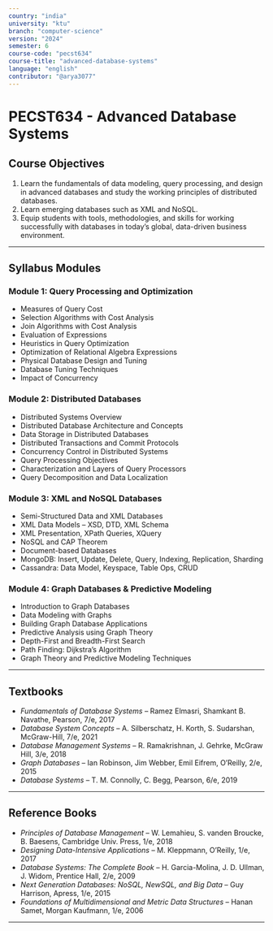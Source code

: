 ```yaml
---
country: "india"
university: "ktu"
branch: "computer-science"
version: "2024"
semester: 6
course-code: "pecst634"
course-title: "advanced-database-systems"
language: "english"
contributor: "@arya3077"
---
```


# PECST634 - Advanced Database Systems

## Course Objectives

1. Learn the fundamentals of data modeling, query processing, and design in advanced databases and study the working principles of distributed databases.  
2. Learn emerging databases such as XML and NoSQL.  
3. Equip students with tools, methodologies, and skills for working successfully with databases in today’s global, data-driven business environment.

---

## Syllabus Modules

### Module 1: Query Processing and Optimization

- Measures of Query Cost  
- Selection Algorithms with Cost Analysis  
- Join Algorithms with Cost Analysis  
- Evaluation of Expressions  
- Heuristics in Query Optimization  
- Optimization of Relational Algebra Expressions  
- Physical Database Design and Tuning  
- Database Tuning Techniques  
- Impact of Concurrency

### Module 2: Distributed Databases

- Distributed Systems Overview  
- Distributed Database Architecture and Concepts  
- Data Storage in Distributed Databases  
- Distributed Transactions and Commit Protocols  
- Concurrency Control in Distributed Systems  
- Query Processing Objectives  
- Characterization and Layers of Query Processors  
- Query Decomposition and Data Localization

### Module 3: XML and NoSQL Databases

- Semi-Structured Data and XML Databases  
- XML Data Models – XSD, DTD, XML Schema  
- XML Presentation, XPath Queries, XQuery  
- NoSQL and CAP Theorem  
- Document-based Databases  
- MongoDB: Insert, Update, Delete, Query, Indexing, Replication, Sharding  
- Cassandra: Data Model, Keyspace, Table Ops, CRUD

### Module 4: Graph Databases & Predictive Modeling

- Introduction to Graph Databases  
- Data Modeling with Graphs  
- Building Graph Database Applications  
- Predictive Analysis using Graph Theory  
- Depth-First and Breadth-First Search  
- Path Finding: Dijkstra’s Algorithm  
- Graph Theory and Predictive Modeling Techniques

---

## Textbooks

- *Fundamentals of Database Systems* – Ramez Elmasri, Shamkant B. Navathe, Pearson, 7/e, 2017  
- *Database System Concepts* – A. Silberschatz, H. Korth, S. Sudarshan, McGraw-Hill, 7/e, 2021  
- *Database Management Systems* – R. Ramakrishnan, J. Gehrke, McGraw Hill, 3/e, 2018  
- *Graph Databases* – Ian Robinson, Jim Webber, Emil Eifrem, O’Reilly, 2/e, 2015  
- *Database Systems* – T. M. Connolly, C. Begg, Pearson, 6/e, 2019

---

## Reference Books

- *Principles of Database Management* – W. Lemahieu, S. vanden Broucke, B. Baesens, Cambridge Univ. Press, 1/e, 2018  
- *Designing Data-Intensive Applications* – M. Kleppmann, O’Reilly, 1/e, 2017  
- *Database Systems: The Complete Book* – H. Garcia-Molina, J. D. Ullman, J. Widom, Prentice Hall, 2/e, 2009  
- *Next Generation Databases: NoSQL, NewSQL, and Big Data* – Guy Harrison, Apress, 1/e, 2015  
- *Foundations of Multidimensional and Metric Data Structures* – Hanan Samet, Morgan Kaufmann, 1/e, 2006

---

